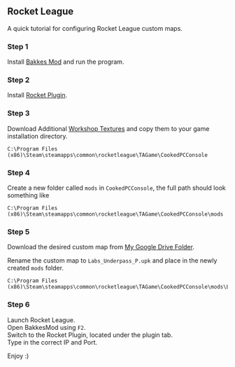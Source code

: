 ## Rocket League

A quick tutorial for configuring Rocket League custom maps.

### Step 1

Install [Bakkes Mod](https://www.bakkesmod.com/) and run the program.

### Step 2

Install [Rocket Plugin](https://bakkesplugins.com/plugins/view/26).

### Step 3

Download Additional [Workshop Textures](https://drive.google.com/file/d/1te3LAFnmeKUemYHiIcmu-tnu_0uF4dSR/view?usp=sharing) and copy them to your game installation directory.  
```
C:\Program Files (x86)\Steam\steamapps\common\rocketleague\TAGame\CookedPCConsole
```

### Step 4

Create a new folder called `mods` in `CookedPCConsole`, the full path should look something like  
```
C:\Program Files (x86)\Steam\steamapps\common\rocketleague\TAGame\CookedPCConsole\mods
```

### Step 5

Download the desired custom map from [My Google Drive Folder](https://drive.google.com/drive/folders/1q3n5r0Bt7Bqod50DCY58IottOdgv0JcM?usp=sharing).  

Rename the custom map to `Labs_Underpass_P.upk` and place in the newly created `mods` folder.  
```
C:\Program Files (x86)\Steam\steamapps\common\rocketleague\TAGame\CookedPCConsole\mods\Labs_Underpass_P.upk
```

### Step 6

Launch Rocket League.  
Open BakkesMod using `F2`.  
Switch to the Rocket Plugin, located under the plugin tab.  
Type in the correct IP and Port.

Enjoy :)
